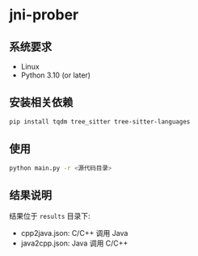 # jni-prober

## 系统要求

- Linux
- Python 3.10 (or later)

## 安装相关依赖

```bash
pip install tqdm tree_sitter tree-sitter-languages
```

## 使用

```bash
python main.py -r <源代码目录>
```

## 结果说明

结果位于 `results` 目录下:

- cpp2java.json: C/C++ 调用 Java
- java2cpp.json: Java 调用 C/C++
